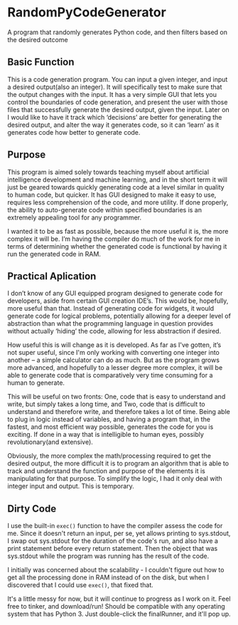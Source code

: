 # RandomPyCodeGenerator
A program that randomly generates Python code, and then filters based on the desired outcome

## Basic Function
  This is a code generation program. You can input a given integer, and input a desired output(also an integer). It will specifically test to make sure that the output changes with the input. It has a very simple GUI that lets you control the boundaries of code generation, and present the user with those files that successfully generate the desired output, given the input. Later on I would like to have it track which ‘decisions’ are better for generating the desired output, and alter the way it generates code, so it can ‘learn’ as it generates code how better to generate code.

## Purpose
  This program is aimed solely towards teaching myself about artificial intelligence development and machine learning, and in the short term it will just be geared towards quickly generating code at a level similar in quality to human code, but quicker. It has GUI designed to make it easy to use, requires less comprehension of the code, and more utility. If done properly, the ability to auto-generate code within specified boundaries is an extremely appealing tool for any programmer.
  
  I wanted it to be as fast as possible, because the more useful it is, the more complex it will be. I’m having the compiler do much of the work for me in terms of determining whether the generated code is functional by having it run the generated code in RAM. 

## Practical Aplication
  I don’t know of any GUI equipped program designed to generate code for developers, aside from certain GUI creation IDE’s. This would be, hopefully, more useful than that. Instead of generating code for widgets, it would generate code for logical problems, potentially allowing for a deeper level of abstraction than what the programming language in question provides without actually ‘hiding’ the code, allowing for less abstraction if desired.
  
  How useful this is will change as it is developed. As far as I've gotten, it’s not super useful, since I'm only working with converting one integer into another – a simple calculator can do as much. But as the program grows more advanced, and hopefully to a lesser degree more complex, it will be able to generate code that is comparatively very time consuming for a human to generate.
  
  This will be useful on two fronts: One, code that is easy to understand and write, but simply takes a long time, and Two, code that is difficult to understand and therefore write, and therefore takes a lot of time. Being able to plug in logic instead of variables, and having a program that, in the fastest, and most efficient way possible, generates the code for you is exciting. If done in a way that is intelligible to human eyes, possibly revolutionary(and extensive).

  Obviously, the more complex the math/processing required to get the desired output, the more difficult it is to program an algorithm that is able to track and understand the function and purpose of the elements it is manipulating for that purpose. To simplify the logic, I had it only deal with integer input and output. This is temporary.

## Dirty Code
  I use the built-in `exec()` function to have the compiler assess the code for me. Since it doesn't return an input, per se, yet allows printing to sys.stdout, I swap out sys.stdout for the duration of the code's run, and also have a print statement before every return statement. Then the object that was sys.stdout while the program was running has the result of the code.
  
  I initially was concerned about the scalability - I couldn't figure out how to get all the processing done in RAM instead of on the disk, but when I discovered that I could use `exec()`, that fixed that.
  
  It's a little messy for now, but it will continue to progress as I work on it. Feel free to tinker, and download/run! Should be compatible with any operating system that has Python 3. Just double-click the finalRunner, and it'll pop up.
